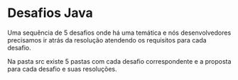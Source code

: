 # Desafios Java

Uma sequência de 5 desafios onde há uma temática e nós desenvolvedores precisamos ir atrás da resolução atendendo os
requisitos para cada desafio.

Na pasta src existe 5 pastas com cada desafio correspondente e a proposta para cada desafio e suas resoluções.